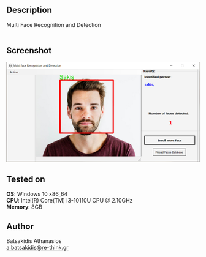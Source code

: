 ## Description ##

Multi Face Recognition and Detection<br>
<br>

## Screenshot

![Alt text](/Screenshot/screen01.JPG?raw=true "FolderIcon")

## Tested on ##

**OS**: Windows 10 x86_64 <br>
**CPU**: Intel(R) Core(TM) i3-10110U CPU @ 2.10GHz <br>
**Memory**: 8GB <br>

## Author ##

Batsakidis Athanasios<br>
a.batsakidis@re-think.gr